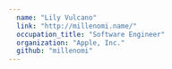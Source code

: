 ```yaml
---
  name: "Lily Vulcano"
  link: "http://millenomi.name/"
  occupation_title: "Software Engineer"
  organization: "Apple, Inc."
  github: "millenomi"
---
```

